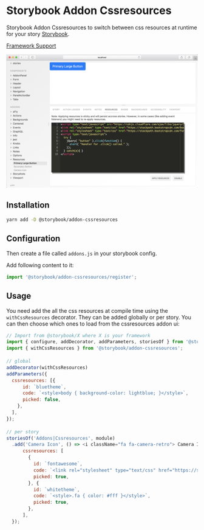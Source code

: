 # Storybook Addon Cssresources

Storybook Addon Cssresources to switch between css resources at runtime for your story [Storybook](https://storybook.js.org).

[Framework Support](https://github.com/storybooks/storybook/blob/master/ADDONS_SUPPORT.md)

![Storybook Addon Cssresources Demo](docs/demo.gif)

## Installation

```sh
yarn add -D @storybook/addon-cssresources
```

## Configuration

Then create a file called `addons.js` in your storybook config.

Add following content to it:

```js
import '@storybook/addon-cssresources/register';
```

## Usage

You need add the all the css resources at compile time using the `withCssResources` decorator. They can be added globally or per story. You can then choose which ones to load from the cssresources addon ui:

```js
// Import from @storybook/X where X is your framework
import { configure, addDecorator, addParameters, storiesOf } from '@storybook/react';
import { withCssResources } from '@storybook/addon-cssresources';

// global
addDecorator(withCssResources)
addParameters({
  cssresources: [{
      id: `bluetheme`,
      code: `<style>body { background-color: lightblue; }</style>`,
      picked: false,
    },
  ],
});

// per story
storiesOf('Addons|Cssresources', module)
  .add('Camera Icon', () => <i className="fa fa-camera-retro"> Camera Icon</i>, {
      cssresources: [
        {
          id: `fontawesome`,
          code: `<link rel="stylesheet" type="text/css" href="https://stackpath.bootstrapcdn.com/font-awesome/4.7.0/css/font-awesome.min.css"></link>`,
          picked: true,
        }, {
          id: `whitetheme`,
          code: `<style>.fa { color: #fff }</style>`,
          picked: true,
        },
      ],
  });
```
